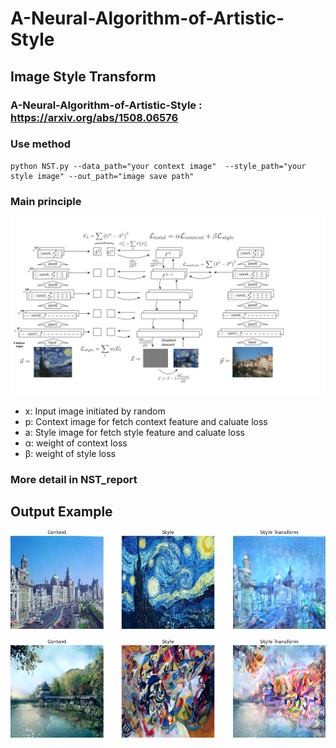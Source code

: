 # A-Neural-Algorithm-of-Artistic-Style
    
## Image Style Transform
   
### A-Neural-Algorithm-of-Artistic-Style : https://arxiv.org/abs/1508.06576

### Use method 
    python NST.py --data_path="your context image"  --style_path="your style image" --out_path="image save path"

### Main principle 
![method](https://github.com/Lu-Hsuan/A-Neural-Algorithm-of-Artistic-Style/blob/master/style_transform_process.png)
    
   * x: Input image initiated by random
   * p: Context image for fetch context feature and caluate loss
   * a: Style image for fetch style feature and caluate loss
   * α: weight of context loss
   * β: weight of style loss
    
### More detail in NST_report

## Output Example
![c1](https://github.com/Lu-Hsuan/A-Neural-Algorithm-of-Artistic-Style/blob/master/example_img/mix_c1.png)
    
![c2](https://github.com/Lu-Hsuan/A-Neural-Algorithm-of-Artistic-Style/blob/master/example_img/mix_c2.png)

